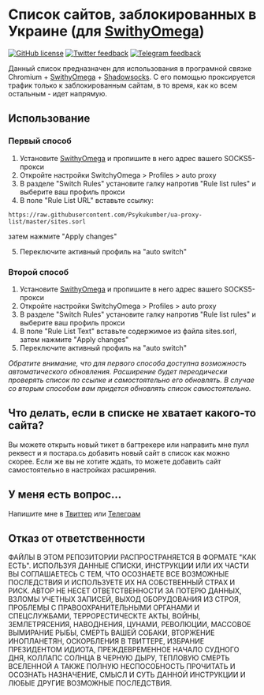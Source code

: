 # Список сайтов, заблокированных в Украине (для [SwithyOmega](https://github.com/FelisCatus/SwitchyOmega))
[![GitHub license](https://img.shields.io/badge/license-Unlicense-blue.svg)](https://raw.githubusercontent.com/Psykukumber/ua-proxy-list/master/LICENSE) [![Twitter feedback](https://img.shields.io/badge/feedback-twitter-blue.svg)](https://twitter.com/psykukumber) [![Telegram feedback](https://img.shields.io/badge/feedback-telegram-blue.svg)](https://t.me/psykukumber)

Данный список предназначен для использования в програмной связке Chromium + [SwithyOmega](https://github.com/FelisCatus/SwitchyOmega) + [Shadowsocks](https://shadowsocks.org). С его помощью проксируется трафик только к заблокированным сайтам, в то время, как ко всем остальным - идет напрямую.

## Использование

### Первый способ

1. Установите [SwithyOmega](https://github.com/FelisCatus/SwitchyOmega) и пропишите в него адрес вашего SOCKS5-прокси
2. Откройте настройки SwitchyOmega > Profiles > auto proxy
3. В разделе "Switch Rules" установите галку напротив "Rule list rules" и выберите ваш профиль прокси
4. В поле "Rule List URL" вставьте ссылку:
```
https://raw.githubusercontent.com/Psykukumber/ua-proxy-list/master/sites.sorl
```
затем нажмите "Apply changes"

5. Переключите активный профиль на "auto switch"

### Второй способ

1. Установите [SwithyOmega](https://github.com/FelisCatus/SwitchyOmega) и пропишите в него адрес вашего SOCKS5-прокси
2. Откройте настройки SwitchyOmega > Profiles > auto proxy
3. В разделе "Switch Rules" установите галку напротив "Rule list rules" и выберите ваш профиль прокси
4. В поле "Rule List Text" вставьте содержимое из файла sites.sorl, затем нажмите "Apply changes"
5. Переключите активный профиль на "auto switch"

_Обратите внимание, что для первого способа доступна возможность автоматического обновления. Расширение будет переодически проверять список по ссылке и самостоятельно его обновлять. В случае со вторым способом вам придется обновлять список самостоятельно._

## Что делать, если в списке не хватает какого-то сайта?

Вы можете открыть новый тикет в багтрекере или направить мне пулл реквест и я постара.сь добавить новый сайт в список как можно скорее. Если же вы не хотите ждать, то можете добавить сайт самостоятельно в настройках расширения.

## У меня есть вопрос...

Напишите мне в [Твиттер](https://twitter.com/psykukumber) или [Телеграм](https://t.me/psykukumber)

## Отказ от ответственности

ФАЙЛЫ В ЭТОМ РЕПОЗИТОРИИ РАСПРОСТРАНЯЕТСЯ В ФОРМАТЕ "КАК ЕСТЬ". ИСПОЛЬЗУЯ ДАННЫЕ СПИСКИ, ИНСТРУКЦИИ ИЛИ ИХ ЧАСТИ ВЫ СОГЛАШАЕТЕСЬ С ТЕМ, ЧТО ОСОЗНАЕТЕ ВСЕ ВОЗМОЖНЫЕ ПОСЛЕДСТВИЯ И ИСПОЛЬЗУЕТЕ ИХ НА СОБСТВЕННЫЙ СТРАХ И РИСК. АВТОР НЕ НЕСЕТ ОТВЕТСТВЕННОСТИ ЗА ПОТЕРЮ ДАННЫХ, ВЗЛОМЫ УЧЕТНЫХ ЗАПИСЕЙ, ВЫХОД ОБОРУДОВАНИЯ ИЗ СТРОЯ, ПРОБЛЕМЫ С ПРАВООХРАНИТЕЛЬНЫМИ ОРГАНАМИ И СПЕЦСЛУЖБАМИ, ТЕРРОРЕСТИЧЕСКТЕ АКТЫ, ВОЙНЫ, ЗЕМЛЕТРЯСЕНИЯ, НАВОДНЕНИЯ, ЦУНАМИ, РЕВОЛЮЦИИ, МАССОВОЕ ВЫМИРАНИЕ РЫБЫ, СМЕРТЬ ВАШЕЙ СОБАКИ, ВТОРЖЕНИЕ ИНОПЛАНЕТЯН, ОСКОРБЛЕНИЯ В ТВИТТЕРЕ, ИЗБРАНИЕ ПРЕЗИДЕНТОМ ИДИОТА, ПРЕЖДЕВРЕМЕННОЕ НАЧАЛО СУДНОГО ДНЯ, КОЛЛАПС СОЛНЦА В ЧЕРНУЮ ДЫРУ, ТЕПЛОВУЮ СМЕРТЬ ВСЕЛЕННОЙ А ТАКЖЕ ПОЛНУЮ НЕСПОСОБНОСТЬ ПРОЧИТАТЬ И ОСОЗНАТЬ НАЗНАЧЕНИЕ, СМЫСЛ И СУТЬ ДАННОЙ ИНСТРУКЦИИ И ЛЮБЫЕ ДРУГИЕ ВОЗМОЖНЫЕ ПОСЛЕДСТВИЯ.
